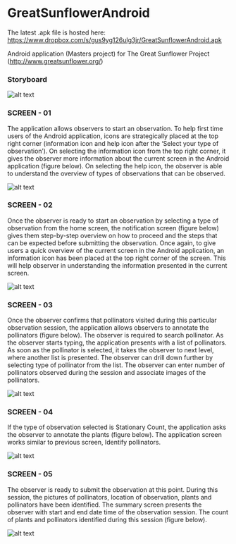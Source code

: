 GreatSunflowerAndroid
=====================
The latest .apk file is hosted here: https://www.dropbox.com/s/gus9yg126ulg3jr/GreatSunflowerAndroid.apk

Android application (Masters project) for The Great Sunflower Project (http://www.greatsunflower.org/)

### Storyboard
![alt text](https://raw.github.com/sreenivasen/GreatSunflowerAndroid/master/assets/STORYBOARD.jpg "Storyboard")

### SCREEN - 01
The application allows observers to start an observation. To help first time users of the Android application, icons are strategically placed at the top right corner (information icon and help icon after the ‘Select your type of observation’). On selecting the information icon from the top right corner, it gives the observer more information about the current screen in the Android application (figure below). On selecting the help icon, the observer is able to understand the overview of types of observations that can be observed.

![alt text](https://raw.github.com/sreenivasen/GreatSunflowerAndroid/master/assets/SCREEN01.png "SCREEN 01")

### SCREEN - 02
Once the observer is ready to start an observation by selecting a type of observation from the home screen, the notification screen (figure below) gives them step-by-step overview on how to proceed and the steps that can be expected before submitting the observation. Once again, to give users a quick overview of the current screen in the Android application, an information icon has been placed at the top right corner of the screen. This will help observer in understanding the information presented in the current screen.

![alt text](https://raw.github.com/sreenivasen/GreatSunflowerAndroid/master/assets/SCREEN02.png "SCREEN 02")

### SCREEN - 03
Once the observer confirms that pollinators visited during this particular observation session, the application allows observers to annotate the pollinators (figure below). The observer is required to search pollinator. As the observer starts typing, the application presents with a list of pollinators. As soon as the pollinator is selected, it takes the observer to next level, where another list is presented. The observer can drill down further by selecting type of pollinator from the list. The observer can enter number of pollinators observed during the session and associate images of the pollinators.

![alt text](https://raw.github.com/sreenivasen/GreatSunflowerAndroid/master/assets/SCREEN03.png "SCREEN 03")

### SCREEN - 04
If the type of observation selected is Stationary Count, the application asks the observer to annotate the plants (figure below). The application screen works similar to previous screen, Identify pollinators.

![alt text](https://raw.github.com/sreenivasen/GreatSunflowerAndroid/master/assets/SCREEN04.png "SCREEN 04")

### SCREEN - 05
The observer is ready to submit the observation at this point. During this session, the pictures of pollinators, location of observation, plants and pollinators have been identified. The summary screen presents the observer with start and end date time of the observation session. The count of plants and pollinators identified during this session (figure below).

![alt text](https://raw.github.com/sreenivasen/GreatSunflowerAndroid/master/assets/SCREEN05.png "SCREEN 05")
